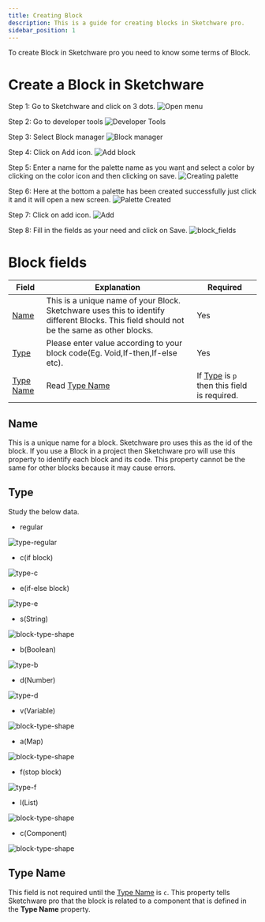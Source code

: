 ```yaml
---
title: Creating Block
description: This is a guide for creating blocks in Sketchware pro.
sidebar_position: 1
---
```

To create Block in Sketchware pro you need to know some terms of Block.

# Create a Block in Sketchware
Step 1: Go to Sketchware and click on 3 dots.
![Open menu](assets/Open-menu.jpg)

Step 2: Go to developer tools
![Developer Tools](assets/developer-tools.jpg)

Step 3: Select Block manager
![Block manager](assets/block-manager.jpg)

Step 4: Click on Add icon.
![Add block](assets/Add-block.jpg)

Step 5: Enter a name for the palette name as you want and select a color by clicking on the color icon and then clicking on save.
![Creating palette](assets/creating-palette2.jpg)

Step 6: Here at the bottom a palette has been created successfully just click it and it will open a new screen.
![Palette Created](assets/palette-created2.jpg)

Step 7: Click on add icon.
![Add](assets/add_block_icon.jpg)

Step 8: Fill in the fields as your need and click on Save.
![block_fields](assets/block_fields.jpg)

# Block fields
| Field | Explanation | Required |
| --- | --- | --- |
| [Name](#name) | This is a unique name of your Block. Sketchware uses this to identify different Blocks. This field should not be the same as other blocks. | Yes |
| [Type](#type) | Please enter value according to your block code(Eg. Void,If-then,If-else etc). | Yes |
| [Type Name](#type-name) | Read [Type Name](#type-name) | If [Type](#type) is `p` then this field is required. |

## Name
This is a unique name for a block. Sketchware pro uses this as the id of the block. If you use a Block in a project then Sketchware pro will use this property to identify each block and its code. This property cannot be the same for other blocks because it may cause errors.
## Type
Study the below data.
- regular

![type-regular](assets/block-shapes/type-regular.png)
- c(if block)

![type-c](assets/block-shapes/type-c.png)
- e(if-else block)

![type-e](assets/block-shapes/type-e.png)
- s(String)

![block-type-shape](assets/block-shapes/type-string.png)
- b(Boolean)

![type-b](assets/block-shapes/type-b.png)
- d(Number)

![type-d](assets/block-shapes/type-d.png)
- v(Variable)

![block-type-shape](assets/block-shapes/type-string.png)
- a(Map)

![block-type-shape](assets/block-shapes/type-string.png)
- f(stop block)

![type-f](assets/block-shapes/type-f.png)
- l(List)

![block-type-shape](assets/block-shapes/type-string.png)
- c(Component)

![block-type-shape](assets/block-shapes/type-string.png)

## Type Name
This field is not required until the [Type Name](#type-name) is `c`.
This property tells Sketchware pro that the block is related to a component that is defined in the **Type Name** property.

